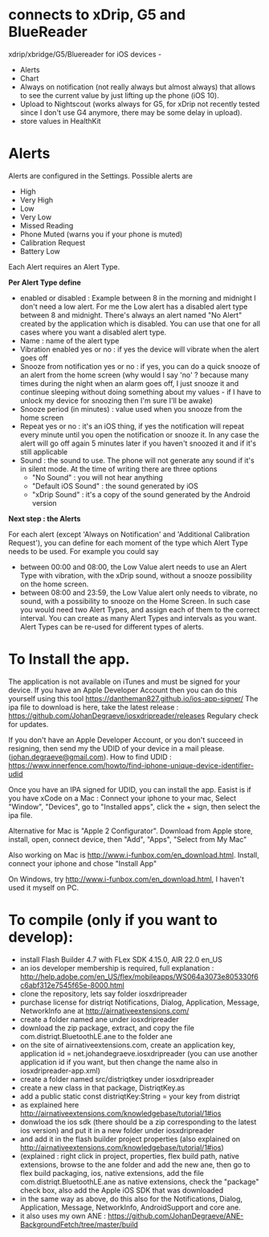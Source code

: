 # connects to xDrip, G5 and BlueReader



xdrip/xbridge/G5/Bluereader for iOS devices - 

* Alerts
* Chart
* Always on notification (not really always but almost always) that allows to see the current value by just lifting up the phone (iOS 10).
* Upload to Nightscout (works always for G5, for xDrip not recently tested since I don't use G4 anymore, there may be some delay in upload).
* store values in HealthKit


# Alerts

Alerts are configured in the Settings. 
Possible alerts are
 * High
 * Very High
 * Low
 * Very Low
 * Missed Reading
 * Phone Muted (warns you if your phone is muted)
 * Calibration Request
 * Battery Low

Each Alert requires an Alert Type.

__Per Alert Type define__
 * enabled or disabled : Example between 8 in the morning and midnight I don't need a low alert. For me the Low alert has a disabled alert type between 8 and midnight. There's
 always an alert named "No Alert" created by the application which is disabled. You can use that one for all cases where you want a disabled alert type.
 * Name : name of the alert type
 * Vibration enabled yes or no : if yes the device will vibrate when the alert goes off
 * Snooze from notification yes or no : if yes, you can do a quick snooze of an alert from the home screen (why would I say 'no' ? because many times during the night when an alarm goes off, I just snooze it and continue sleeping without doing something about my values - if I have to unlock my device for snoozing then I'm sure I'll be awake)
 * Snooze period (in minutes) : value used when you snooze from the home screen
 * Repeat yes or no : it's an iOS thing, if yes the notification will repeat every minute until you open the notification or snooze it. In any case the alert will go off again 5 minutes later if you haven't snoozed it and if it's still applicable
 * Sound : the sound to use. 
   The phone will not generate any sound if it's in silent mode.
   At the time of writing there are three options
   * "No Sound" : you will not hear anything
   * "Default iOS Sound" : the sound generated by iOS
   * "xDrip Sound" : it's a copy of the sound generated by the Android version

__Next step : the Alerts__

For each alert (except 'Always on Notification' and 'Additional Calibration Request'), you can define for each moment of the type which Alert Type needs to be used. 
For example you could say 
* between 00:00 and 08:00, the Low Value alert needs to use an Alert Type with vibration, with the xDrip sound, without a snooze possibility on the home screen.
* between 08:00 and 23:59, the Low Value alert only needs to vibrate, no sound, with a possibility to snooze on the Home Screen.
In such case you would need two Alert Types, and assign each of them to the correct interval.
You can create as many Alert Types and intervals as you want.
Alert Types can be re-used for different types of alerts.

# To Install the app.

The application is not available on iTunes and must be signed for your device.
If you have an Apple Developer Account then you can do this yourself using this tool https://dantheman827.github.io/ios-app-signer/
The ipa file to download is here, take the latest release : https://github.com/JohanDegraeve/iosxdripreader/releases
Regulary check for updates.

If you don't have an Apple Developer Account, or you don't succeed in resigning, then send my the UDID of your device in a mail please. (johan.degraeve@gmail.com).
How to find UDID : https://www.innerfence.com/howto/find-iphone-unique-device-identifier-udid

Once you have an IPA signed for UDID, you can install the app.
Easist is if you have xCode on a Mac : Connect your iphone to your mac,
Select "Window", "Devices", go to "Installed apps", click the + sign, then select the ipa file.

Alternative for Mac is "Apple 2 Configurator". Download from Apple store, install, open, connect device, then "Add", "Apps", "Select from My Mac"

Also working on Mac is http://www.i-funbox.com/en_download.html. Install, connect your iphone and chose "Install App"

On Windows, try http://www.i-funbox.com/en_download.html, I haven't used it myself on PC.

# To compile (only if you want to develop):
- install Flash Builder 4.7 with FLex SDK 4.15.0, AIR 22.0 en_US
- an ios developer membership is required, full explanation : http://help.adobe.com/en_US/flex/mobileapps/WS064a3073e805330f6c6abf312e7545f65e-8000.html
- clone the repository, lets say folder iosxdripreader
- purchase license for distriqt Notifications, Dialog, Application, Message, NetworkInfo ane at http://airnativeextensions.com/
- create a folder named ane under iosxdripreader
- download the zip package, extract, and copy the file com.distriqt.BluetoothLE.ane to the folder ane
- on the site of airnativeextensions.com, create an application key, application id = net.johandegraeve.iosxdripreader (you can use another application id if you want, but then change the name also in iosxdripreader-app.xml)
- create a folder named src/distriqtkey under iosxdripreader
- create a new class in that package, DistriqtKey.as
- add a public static const distriqtKey:String = your key from distriqt
- as explained here http://airnativeextensions.com/knowledgebase/tutorial/1#ios
- donwload the ios sdk (there should be a zip corresponding to the latest ios version) and put it in a new folder under iosxdripreader
- and add it in the flash builder project properties (also explained on  http://airnativeextensions.com/knowledgebase/tutorial/1#ios)
- (explained : right click in project, properties, flex build path, native extensions, browse to the ane folder and add the new ane, then go to flex build packaging, ios, native extensions, add the file com.distriqt.BluetoothLE.ane as native extensions, check the "package" check box, also add the Apple iOS SDK that was downloaded
- in the same way as above, do this also for the Notifications, Dialog, Application, Message, NetworkInfo, AndroidSupport and core ane.
- it also uses my own ANE : https://github.com/JohanDegraeve/ANE-BackgroundFetch/tree/master/build
